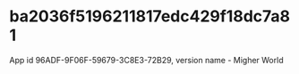 # ba2036f5196211817edc429f18dc7a81
App id 96ADF-9F06F-59679-3C8E3-72B29, version name - Migher World
